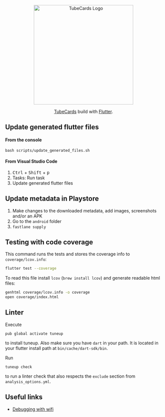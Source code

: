 <p align="center">
  <a href="http://tubecards.app/" target="blank"><img src="https://user-images.githubusercontent.com/10923085/194705378-185a35e0-e648-4982-8330-50c4b4869c9a.png" width="320" alt="TubeCards Logo" /></a>
</p>

<p align="center"><a href="http://getspace.app" target="blank">TubeCards</a> build with <a href="https://flutter.dev" target="blank">Flutter</a>.</p>

## Update generated flutter files
#### From the console
```console
bash scripts/update_generated_files.sh
```

#### From Visual Studio Code
1. <kbd>Ctrl</kbd> + <kbd>Shift</kbd> + <kbd>p</kbd>
2. Tasks: Run task
3. Update generated flutter files

## Update metadata in Playstore
1. Make changes to the downloaded metadata, add images, screenshots and/or an APK
2. Go to the `android` folder
3. `fastlane supply`

## Testing with code coverage
This command runs the tests and stores the coverage info to `coverage/lcov.info`:
```sh
flutter test --coverage
```
To read this file install `lcov` (`brew install lcov`) and generate readable html files:
```sh
genhtml coverage/lcov.info -o coverage
open coverage/index.html
```

## Linter

Execute

```
pub global activate tuneup
```

to install tuneup. Also make sure you have `dart` in your path. It is located in your flutter install path at `bin/cache/dart-sdk/bin`.

Run

```
tuneup check
```

to run a linter check that also respects the `exclude` section from `analysis_options.yml`.

## Useful links
- [Debugging with wifi](https://medium.com/@_aakashpandey/develop-flutter-apps-for-android-over-wifi-fa49c76480d6)
